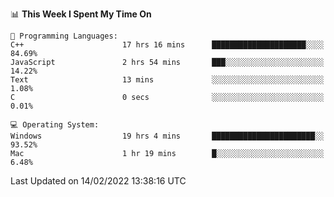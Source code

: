 
<!--START_SECTION:waka-->
📊 **This Week I Spent My Time On** 

```text
💬 Programming Languages: 
C++                      17 hrs 16 mins      █████████████████████░░░░   84.69% 
JavaScript               2 hrs 54 mins       ███░░░░░░░░░░░░░░░░░░░░░░   14.22% 
Text                     13 mins             ░░░░░░░░░░░░░░░░░░░░░░░░░   1.08% 
C                        0 secs              ░░░░░░░░░░░░░░░░░░░░░░░░░   0.01%

💻 Operating System: 
Windows                  19 hrs 4 mins       ███████████████████████░░   93.52% 
Mac                      1 hr 19 mins        █░░░░░░░░░░░░░░░░░░░░░░░░   6.48%

```


 Last Updated on 14/02/2022 13:38:16 UTC
<!--END_SECTION:waka-->

